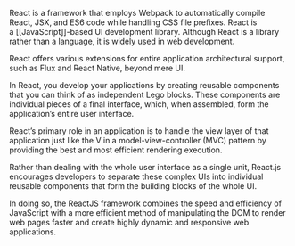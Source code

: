 React is a framework that employs Webpack to automatically compile React, JSX, and ES6 code while handling CSS file prefixes. React is a [[JavaScript]]-based UI development library. Although React is a library rather than a language, it is widely used in web development. 

React offers various extensions for entire application architectural support, such as Flux and React Native, beyond mere UI.

In React, you develop your applications by creating reusable components that you can think of as independent Lego blocks. These components are individual pieces of a final interface, which, when assembled, form the application’s entire user interface.  

React’s primary role in an application is to handle the view layer of that application just like the V in a model-view-controller (MVC) pattern by providing the best and most efficient rendering execution. 

Rather than dealing with the whole user interface as a single unit, React.js encourages developers to separate these complex UIs into individual reusable components that form the building blocks of the whole UI. 

In doing so, the ReactJS framework combines the speed and efficiency of JavaScript with a more efficient method of manipulating the DOM to render web pages faster and create highly dynamic and responsive web applications.